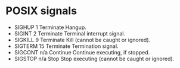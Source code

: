 # POSIX signals

* SIGHUP	1	Terminate	Hangup.
* SIGINT	2	Terminate	Terminal interrupt signal.
* SIGKILL	9	Terminate	Kill (cannot be caught or ignored).
* SIGTERM	15	Terminate	Termination signal.
* SIGCONT	n/a	Continue	Continue executing, if stopped.
* SIGSTOP	n/a	Stop	Stop executing (cannot be caught or ignored).